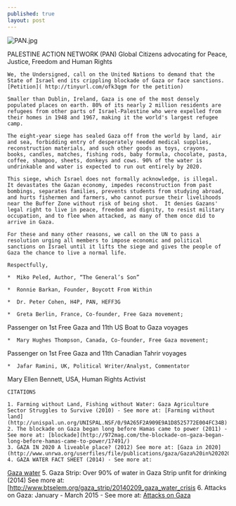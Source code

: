 ```yaml
---
published: true
layout: post
---
```







![PAN.jpg]({{site.baseurl}}/images/PAN.jpg)

PALESTINE ACTION NETWORK (PAN) 
Global Citizens advocating for Peace, Justice, Freedom and Human Rights

    We, the Undersigned, call on the United Nations to demand that the State of Israel end its crippling blockade of Gaza or face sanctions.[Petition]( http://tinyurl.com/ofk3qgm for the petition)

    Smaller than Dublin, Ireland, Gaza is one of the most densely populated places on earth. 80% of its nearly 2 million residents are refugees from other parts of Israel-Palestine who were expelled from their homes in 1948 and 1967, making it the world's largest refugee camp.

    The eight-year siege has sealed Gaza off from the world by land, air and sea, forbidding entry of desperately needed medical supplies, reconstruction materials, and such other goods as toys, crayons, books, candles, matches, fishing rods, baby formula, chocolate, pasta, coffee, shampoo, sheets, donkeys and cows. 90% of the water is undrinkable and water is expected to run out entirely by 2020.

    This siege, which Israel does not formally acknowledge, is illegal.  It devastates the Gazan economy, impedes reconstruction from past bombings, separates families, prevents students from studying abroad, and hurts fishermen and farmers, who cannot pursue their livelihoods near the Buffer Zone without risk of being shot.  It denies Gazans' legal right to live in peace, freedom and dignity, to resist military occupation, and to flee when attacked, as many of them once did to arrive in Gaza.

    For these and many other reasons, we call on the UN to pass a resolution urging all members to impose economic and political sanctions on Israel until it lifts the siege and gives the people of Gaza the chance to live a normal life.

    Respectfully,

    *  Miko Peled, Author, “The General’s Son”

    *  Ronnie Barkan, Founder, Boycott From Within

    *  Dr. Peter Cohen, H4P, PAN, HEFF3G

    *  Greta Berlin, France, Co-founder, Free Gaza movement;
Passenger on 1st Free Gaza and 11th US Boat to Gaza voyages 

    *  Mary Hughes Thompson, Canada, Co-founder, Free Gaza movement;
Passenger on 1st Free Gaza and 11th Canadian Tahrir voyages

    *  Jafar Ramini, UK, Political Writer/Analyst, Commentator
Mary Ellen Bennett, USA, Human Rights Activist


    CITATIONS
    
    1. Farming without Land, Fishing without Water: Gaza Agriculture Sector Struggles to Survive (2010) - See more at: [Farming without land](http://unispal.un.org/UNISPAL.NSF/0/9A265F2A909E9A1D8525772E004FC34B)
    2. The blockade on Gaza began long before Hamas came to power (2011) - See more at: [blockade](http://972mag.com/the-blockade-on-gaza-began-long-before-hamas-came-to-power/17491/)
    3. GAZA IN 2020 A liveable place? (2012) See more at: [Gaza in 2020](http://www.unrwa.org/userfiles/file/publications/gaza/Gaza%20in%202020.pdf)
    4. GAZA WATER FACT SHEET (2014) - See more at:
[Gaza water](http://www.irinnews.org/pdf/pwa_gaza_water_fact_sheet_3-2014.pdf)
    5. Gaza Strip: Over 90% of water in Gaza Strip unfit for drinking (2014) See more at:
[http://www.btselem.org/gaza_strip/20140209_gaza_water_crisis
    6. Attacks on Gaza: January - March 2015 - See more at:
[Attacks on Gaza](https://www.middleeastmonitor.com/specials/gaza_incidents/)

